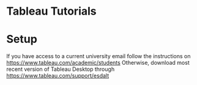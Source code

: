 # Tableau Tutorials

# Setup
If you have access to a current university email follow the instructions on https://www.tableau.com/academic/students
Otherwise, download most recent version of Tableau Desktop through https://www.tableau.com/support/esdalt

